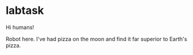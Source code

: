 # labtask
Hi humans!

Robot here. I've had pizza on the moon and find it far superior to Earth's pizza.
